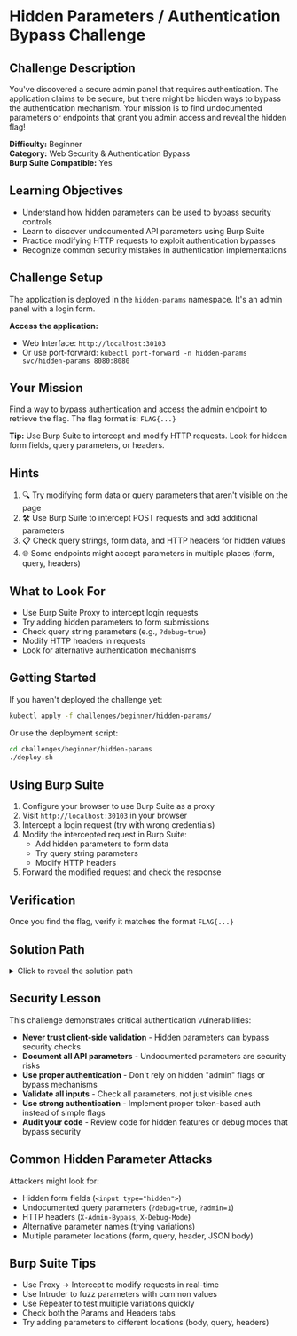 # Hidden Parameters / Authentication Bypass Challenge

## Challenge Description

You've discovered a secure admin panel that requires authentication. The application claims to be secure, but there might be hidden ways to bypass the authentication mechanism. Your mission is to find undocumented parameters or endpoints that grant you admin access and reveal the hidden flag!

**Difficulty:** Beginner  
**Category:** Web Security & Authentication Bypass  
**Burp Suite Compatible:** Yes

## Learning Objectives

- Understand how hidden parameters can be used to bypass security controls
- Learn to discover undocumented API parameters using Burp Suite
- Practice modifying HTTP requests to exploit authentication bypasses
- Recognize common security mistakes in authentication implementations

## Challenge Setup

The application is deployed in the `hidden-params` namespace. It's an admin panel with a login form.

**Access the application:**
- Web Interface: `http://localhost:30103`
- Or use port-forward: `kubectl port-forward -n hidden-params svc/hidden-params 8080:8080`

## Your Mission

Find a way to bypass authentication and access the admin endpoint to retrieve the flag. The flag format is: `FLAG{...}`

**Tip:** Use Burp Suite to intercept and modify HTTP requests. Look for hidden form fields, query parameters, or headers.

## Hints

1. 🔍 Try modifying form data or query parameters that aren't visible on the page
2. 🛠️ Use Burp Suite to intercept POST requests and add additional parameters
3. 📋 Check query strings, form data, and HTTP headers for hidden values
4. 🌐 Some endpoints might accept parameters in multiple places (form, query, headers)

## What to Look For

- Use Burp Suite Proxy to intercept login requests
- Try adding hidden parameters to form submissions
- Check query string parameters (e.g., `?debug=true`)
- Modify HTTP headers in requests
- Look for alternative authentication mechanisms

## Getting Started

If you haven't deployed the challenge yet:

```bash
kubectl apply -f challenges/beginner/hidden-params/
```

Or use the deployment script:

```bash
cd challenges/beginner/hidden-params
./deploy.sh
```

## Using Burp Suite

1. Configure your browser to use Burp Suite as a proxy
2. Visit `http://localhost:30103` in your browser
3. Intercept a login request (try with wrong credentials)
4. Modify the intercepted request in Burp Suite:
   - Add hidden parameters to form data
   - Try query string parameters
   - Modify HTTP headers
5. Forward the modified request and check the response

## Verification

Once you find the flag, verify it matches the format `FLAG{...}`

## Solution Path

<details>
<summary>Click to reveal the solution path</summary>

### Method 1: Hidden Form Parameter

1. Access the web application at `http://localhost:30103`
2. Use Burp Suite Proxy to intercept a POST request to `/api/login`
3. Modify the form data to include `admin=true`:
   ```
   username=test&password=test&admin=true
   ```
4. Forward the request - you'll get admin access and the flag!

### Method 2: Query String Parameter

1. Try accessing `/api/login?debug=true` with a POST request
2. The response reveals hints about the `admin` parameter

### Method 3: Direct Admin Endpoint

1. Use Burp Suite to make a request to `/api/admin`
2. Try adding `?token=admin-token-secret` to the URL
3. Or add header: `X-Admin-Bypass: true`
4. The flag is: `FLAG{hidden_params_bypass_auth}`

</details>

## Security Lesson

This challenge demonstrates critical authentication vulnerabilities:

- **Never trust client-side validation** - Hidden parameters can bypass security checks
- **Document all API parameters** - Undocumented parameters are security risks
- **Use proper authentication** - Don't rely on hidden "admin" flags or bypass mechanisms
- **Validate all inputs** - Check all parameters, not just visible ones
- **Use strong authentication** - Implement proper token-based auth instead of simple flags
- **Audit your code** - Review code for hidden features or debug modes that bypass security

## Common Hidden Parameter Attacks

Attackers might look for:
- Hidden form fields (`<input type="hidden">`)
- Undocumented query parameters (`?debug=true`, `?admin=1`)
- HTTP headers (`X-Admin-Bypass`, `X-Debug-Mode`)
- Alternative parameter names (trying variations)
- Multiple parameter locations (form, query, header, JSON body)

## Burp Suite Tips

- Use Proxy → Intercept to modify requests in real-time
- Use Intruder to fuzz parameters with common values
- Use Repeater to test multiple variations quickly
- Check both the Params and Headers tabs
- Try adding parameters to different locations (body, query, headers)

